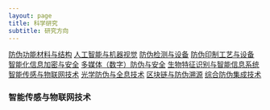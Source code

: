 ```yaml
---
layout: page
title: 科学研究
subtitle: 研究方向
---
```

<!--
 * @Author: Conghao Wong
 * @Date: 2023-03-08 19:13:03
 * @LastEditors: Conghao Wong
 * @LastEditTime: 2023-03-11 18:38:14
 * @Description: file content
 * @Github: https://cocoon2wong.github.io
 * Copyright 2023 Conghao Wong, All Rights Reserved.
-->

<link rel="stylesheet" type="text/css" href="/assets/css/user.css">

<div class="t_grid_auto">
    <a class="btn btn-info btn-lg get-started-btn btn_dark" href="/researchs/researchs_index">防伪功能材料与结构</a>
    <a class="btn btn-info btn-lg get-started-btn btn_dark" href="/researchs/researchs_1">人工智能与机器视觉</a>
    <a class="btn btn-info btn-lg get-started-btn btn_dark" href="/researchs/researchs_2">防伪检测与设备</a>
    <a class="btn btn-info btn-lg get-started-btn btn_dark" href="/researchs/researchs_3">防伪印制工艺与设备</a>
    <a class="btn btn-info btn-lg get-started-btn btn_dark" href="/researchs/researchs_4">智能化信息加密与安全</a>
    <a class="btn btn-info btn-lg get-started-btn btn_dark" href="/researchs/researchs_5">多媒体（数字）防伪与安全</a>
    <a class="btn btn-info btn-lg get-started-btn btn_dark" href="/researchs/researchs_6">生物特征识别与智能信息系统</a>
    <a class="btn btn-info btn-lg get-started-btn btn_selected" href="/researchs/researchs_7">智能传感与物联网技术</a>
    <a class="btn btn-info btn-lg get-started-btn btn_dark" href="/researchs/researchs_8">光学防伪与全息技术</a>
    <a class="btn btn-info btn-lg get-started-btn btn_dark" href="/researchs/researchs_9">区块链与防伪溯源</a>
    <a class="btn btn-info btn-lg get-started-btn btn_dark" href="/researchs/researchs_10">综合防伪集成技术</a>
</div>

### 智能传感与物联网技术

